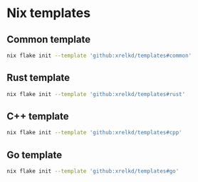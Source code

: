 # Nix templates

## Common template

```bash
nix flake init --template 'github:xrelkd/templates#common'
```

## Rust template

```bash
nix flake init --template 'github:xrelkd/templates#rust'
```

## C++ template

```bash
nix flake init --template 'github:xrelkd/templates#cpp'
```

## Go template

```bash
nix flake init --template 'github:xrelkd/templates#go'
```
